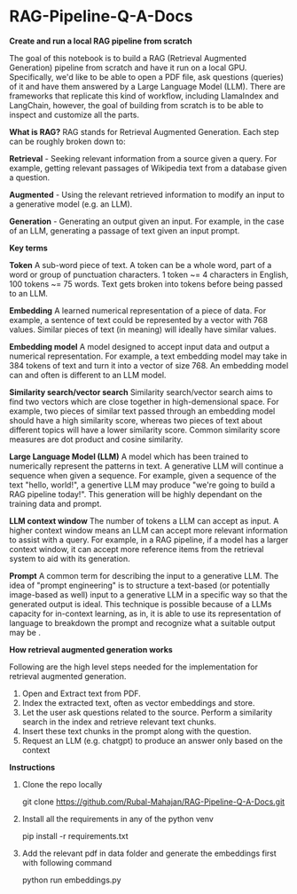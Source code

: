 # RAG-Pipeline-Q-A-Docs

**Create and run a local RAG pipeline from scratch**

The goal of this notebook is to build a RAG (Retrieval Augmented Generation) pipeline from scratch and have it run on a local GPU.
Specifically, we'd like to be able to open a PDF file, ask questions (queries) of it and have them answered by a Large Language Model (LLM).
There are frameworks that replicate this kind of workflow, including LlamaIndex and LangChain, however, the goal of building from scratch is to be able to inspect and customize all the parts.

**What is RAG?**
RAG stands for Retrieval Augmented Generation.
Each step can be roughly broken down to:

**Retrieval** - Seeking relevant information from a source given a query. For example, getting relevant passages of Wikipedia text from a database given a question.

**Augmented** - Using the relevant retrieved information to modify an input to a generative model (e.g. an LLM).

**Generation** - Generating an output given an input. For example, in the case of an LLM, generating a passage of text given an input prompt.




**Key terms**

**Token** A sub-word piece of text. A token can be a whole word, part of a word or group of punctuation characters. 1 token ~= 4 characters in English, 100 tokens ~= 75 words. Text gets broken into tokens before being passed to an LLM.

**Embedding** A learned numerical representation of a piece of data. For example, a sentence of text could be represented by a vector with 768 values. Similar pieces of text (in meaning) will ideally have similar values.

**Embedding model** A model designed to accept input data and output a numerical representation. For example, a text embedding model may take in 384 tokens of text and turn it into a vector of size 768. An embedding model can and often is different to an LLM model.

**Similarity search/vector search** Similarity search/vector search aims to find two vectors which are close together in high-demensional space. For example, two pieces of similar text passed through an embedding model should have a high similarity score, whereas two pieces of text about different topics will have a lower similarity score. Common similarity score measures are dot product and cosine similarity.

**Large Language Model (LLM)** A model which has been trained to numerically represent the patterns in text. A generative LLM will continue a sequence when given a sequence. For example, given a sequence of the text "hello, world!", a genertive LLM may produce "we're going to build a RAG pipeline today!". This generation will be highly dependant on the training data and prompt.

**LLM context window** The number of tokens a LLM can accept as input. A higher context window means an LLM can accept more relevant information to assist with a query. For example, in a RAG pipeline, if a model has a larger context window, it can accept more reference items from the retrieval system to aid with its generation.

**Prompt** A common term for describing the input to a generative LLM. The idea of "prompt engineering" is to structure a text-based (or potentially image-based as well) input to a generative LLM in a specific way so that the generated output is ideal. This technique is possible because of a LLMs capacity for in-context learning, as in, it is able to use its representation of language to breakdown the prompt and recognize what a suitable output may be .


**How retrieval augmented generation works**

Following are the high level steps needed for the implementation for retrieval augmented generation.

1. Open and Extract text from PDF.
2. Index the extracted text, often as vector embeddings and store.
3. Let the user ask questions related to the source. Perform a similarity search in the index and retrieve relevant text chunks.
4. Insert these text chunks in the prompt along with the question.
5. Request an LLM (e.g. chatgpt) to produce an answer only based on the context

**Instructions**

1. Clone the repo locally
   
   	git clone https://github.com/Rubal-Mahajan/RAG-Pipeline-Q-A-Docs.git

2. Install all the requirements in any of the python venv
   
      pip install -r requirements.txt

3. Add the relevant pdf in data folder and generate the embeddings first with following command
   
      python run embeddings.py

